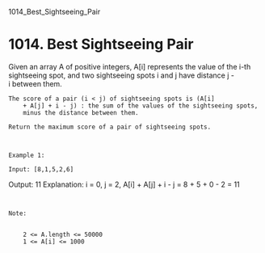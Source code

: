 1014_Best_Sightseeing_Pair
# 1014. Best Sightseeing Pair

Given an array A of positive integers, A[i] represents the value of
        the i-th sightseeing spot, and two sightseeing spots i and
        j have distance j - i between them.

    The score of a pair (i < j) of sightseeing spots is (A[i]
        + A[j] + i - j) : the sum of the values of the sightseeing spots,
        minus the distance between them.

    Return the maximum score of a pair of sightseeing spots.

     

    Example 1:

    Input: [8,1,5,2,6]
Output: 11
Explanation: i = 0, j = 2, A[i] + A[j] + i - j = 8 + 5 + 0 - 2 = 11

     

    Note:

    
        2 <= A.length <= 50000
        1 <= A[i] <= 1000